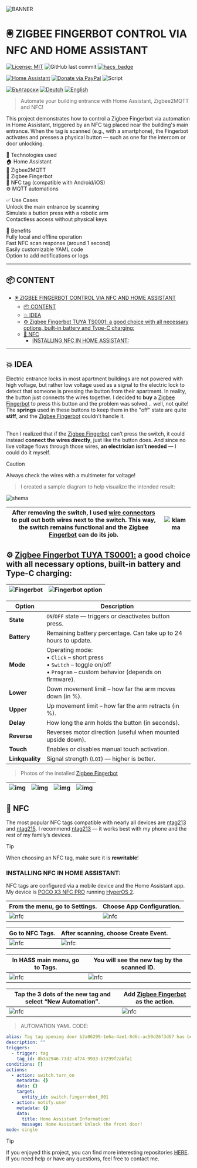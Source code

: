 
![BANNER](/img/banner_HASS-Fingerbot-NFC-Door.png)
# 🖲️ ZIGBEE FINGERBOT CONTROL VIA NFC AND HOME ASSISTANT
[![License: MIT](https://img.shields.io/badge/License-MIT-yellow.svg?color=ff00d8)](https://opensource.org/licenses/MIT)
![GitHub last commit](https://img.shields.io/github/last-commit/Bacard1/HASS-Fingerbot-NFC-Door.svg?color=ff00d8)
[![hacs_badge](https://img.shields.io/badge/HACS-2025.5.3-orange.svg?color=ff00d8)](https://github.com/hacs/integration)

[![Home Assistant](https://img.shields.io/badge/.-HOME_ASSISTANT-blue?logo=homeassistant)](https://www.home-assistant.io/) 
[![Donate via PayPal](https://img.shields.io/badge/PayPal-DONATE-blue?logo=paypal)](https://www.paypal.com/donate/?hosted_button_id=AAWFZVF2XCP5A)
![Script](https://img.shields.io/badge/Script-YAML-blue?logo=yaml)

[![Български](https://img.shields.io/badge/BG-ЕЗИК-gree?logo=translate&labelColor=gray&style=flat-square&link=https://example.com/bg
)](BG.md)
[![Deutch](https://img.shields.io/badge/DE-SPRACHE-gree?logo=translate&labelColor=gray&style=flat-square&link=https://example.com/bg
)](DE.md)
[![English](https://img.shields.io/badge/EN-LANGUAGE-gree?logo=translate&labelColor=gray&style=flat-square&link=https://example.com/bg)](README.md)


> Automate your building entrance with Home Assistant, Zigbee2MQTT and NFC!

This project demonstrates how to control a Zigbee Fingerbot via automation in Home Assistant, triggered by an NFC tag placed near the building's main entrance. When the tag is scanned (e.g., with a smartphone), the Fingerbot activates and presses a physical button — such as one for the intercom or door unlocking.

🔧 Technologies used<br>
🏠 Home Assistant<br>
📶 Zigbee2MQTT<br>
🤖 Zigbee Fingerbot<br>
📱 NFC tag (compatible with Android/iOS)<br>
⚙️ MQTT automations

✅ Use Cases  
Unlock the main entrance by scanning<br>
Simulate a button press with a robotic arm<br>
Contactless access without physical keys

🚀 Benefits  
Fully local and offline operation<br>
Fast NFC scan response (around 1 second)<br>
Easily customizable YAML code<br>
Option to add notifications or logs

---

## 📦 CONTENT

- [🖲️ ZIGBEE FINGERBOT CONTROL VIA NFC AND HOME ASSISTANT](#️-zigbee-fingerbot-control-via-nfc-and-home-assistant)
  - [📦 CONTENT](#-content)
  - [💥 IDEA](#-idea)
  - [⚙️ Zigbee Fingerbot TUYA TS0001: a good choice with all necessary options, built-in battery and Type-C charging:](#️-zigbee-fingerbot-tuya-ts0001-a-good-choice-with-all-necessary-options-built-in-battery-and-type-c-charging)
  - [💫 NFC](#-nfc)
    - [INSTALLING NFC IN HOME ASSISTANT:](#installing-nfc-in-home-assistant)

---

## 💥 IDEA  
Electric entrance locks in most apartment buildings are not powered with high voltage, but rather low voltage used as a signal to the electric lock to detect that someone is pressing the button from their apartment. In reality, the button just connects the wires together. I decided to **buy** a [Zigbee Fingerbot][figerbot] to press this button and the problem was solved… well, not quite! The **springs** used in these buttons to keep them in the "off" state are quite **stiff**, and the [Zigbee Fingerbot][figerbot] couldn’t handle it.  
<br>

Then I realized that if the [Zigbee Fingerbot][figerbot] can’t press the switch, it could instead **connect the wires directly**, just like the button does. And since no live voltage flows through those wires, **an electrician isn’t needed** — I could do it myself.<br>

> [!CAUTION]  
> Always check the wires with a multimeter for voltage!

> I created a sample diagram to help visualize the intended result:

![shema](/img/shema_HASS-Fingerbot-HFC-Door.png)

| After removing the switch, I used [wire connectors][klamma] to pull out both wires next to the switch. This way, the switch remains functional and the [Zigbee Fingerbot][figerbot] can do its job. | ![klamma](/img/klamma.png)  |
|-----|-----|

## ⚙️ [Zigbee Fingerbot TUYA TS0001:][figerbot] a good choice with all necessary options, built-in battery and Type-C charging:

|![Fingerbot](/img/Fingerbot.png)|![Fingerbot option](/img/Fingerbot_option.png)|
|-----|-----|

| **Option** | **Description** |
|-----------|-----------------|
| **State** | `ON`/`OFF` state — triggers or deactivates button press. |
| **Battery** | Remaining battery percentage. Can take up to 24 hours to update. |
| **Mode** | Operating mode:<br>• `Click` – short press<br>• `Switch` – toggle on/off<br>• `Program` – custom behavior (depends on firmware). |
| **Lower** | Down movement limit – how far the arm moves down (in %). |
| **Upper** | Up movement limit – how far the arm retracts (in %). |
| **Delay** | How long the arm holds the button (in seconds). |
| **Reverse** | Reverses motor direction (useful when mounted upside down). |
| **Touch** | Enables or disables manual touch activation. |
| **Linkquality** | Signal strength (`LQI`) — higher is better. |

> Photos of the installed [Zigbee Fingerbot][figerbot]

|![img](/img/photo001.jpg)|![img](/img/photo002.jpg)|![img](/img/photo003.jpg)|![img](/img/phofo004.jpg)|
|----|----|----|----|

## 💫 NFC  
The most popular NFC tags compatible with nearly all devices are [ntag213][NFCtag1] and [ntag215][NFCtag2]. I recommend [ntag213][NFCtag1] — it works best with my phone and the rest of my family’s devices.

> [!TIP]  
> When choosing an NFC tag, make sure it is **rewritable**!

### INSTALLING NFC IN HOME ASSISTANT:  
NFC tags are configured via a mobile device and the Home Assistant app. My device is [POCO X3 NFC PRO][poco] running [HyperOS 2][hyperos].

| From the menu, go to Settings. | Choose App Configuration. |
|----|----|
| ![nfc](/img/nfc/nfctag1.png) | ![nfc](/img/nfc/nfctag2.png) |

| Go to NFC Tags. | After scanning, choose Create Event. |
|----|----|
| ![nfc](/img/nfc/nfctag3.png) | ![nfc](/img/nfc/nfctag4.png) |

| In HASS main menu, go to Tags. | You will see the new tag by the scanned ID. |
|----|----|
| ![nfc](/img/nfc/nfctag5.png) | ![nfc](/img/nfc/nfctag6.png) |

| Tap the 3 dots of the new tag and select “New Automation”. | Add [Zigbee Fingerbot][figerbot] as the action. |
|----|----|
| ![nfc](/img/nfc/nfctag7.png) | ![nfc](/img/nfc/nfctag8.png) |

> AUTOMATION YAML CODE:
```yaml
alias: Tag tag opening door b2a06299-1e6a-4ae1-8d6c-ac50d26f3d67 has been scanned
description: ""
triggers:
  - trigger: tag
    tag_id: 8b3a2946-73d2-4f74-9933-b7299f2abfa1
conditions: []
actions:
  - action: switch.turn_on
    metadata: {}
    data: {}
    target:
      entity_id: switch.fingerrobot_001
  - action: notify.user
    metadata: {}
    data:
      title: Home Assistant Information!
      message: Home Assistant Unlock the front door!
mode: single
```

> [!TIP]  
> If you enjoyed this project, you can find more interesting repositories [HERE](https://github.com/Bacard1?tab=repositories).  
> If you need help or have any questions, feel free to contact me.


[hyperos]: https://www.mi.com/de/product/poco-x3-pro?srsltid=AfmBOoqKmKAtF-_P0cmo5_mUh5KyV_rqULEeFMbqT99BiuWWyo8BDJRW
[poco]: https://www.mi.com/de/product/poco-x3-pro?srsltid=AfmBOoqKmKAtF-_P0cmo5_mUh5KyV_rqULEeFMbqT99BiuWWyo8BDJRW
[klamma]: https://de.aliexpress.com/item/1005005805414976.html?spm=a2g0o.order_list.order_list_main.212.21c85c5f8qzzfj&gatewayAdapt=glo2deu
[figerbot]: https://de.aliexpress.com/item/1005008341830865.html?spm=a2g0o.order_list.order_list_main.363.21c85c5f8qzzfj&gatewayAdapt=glo2deu
[NFCtag1]: https://de.aliexpress.com/item/1005007613908773.html?spm=a2g0o.order_list.order_list_main.394.21c85c5f8qzzfj&gatewayAdapt=glo2deu
[NFCtag2]: https://de.aliexpress.com/item/1005006332360160.html?spm=a2g0o.order_list.order_list_main.217.21c85c5f8qzzfj&gatewayAdapt=glo2deu
